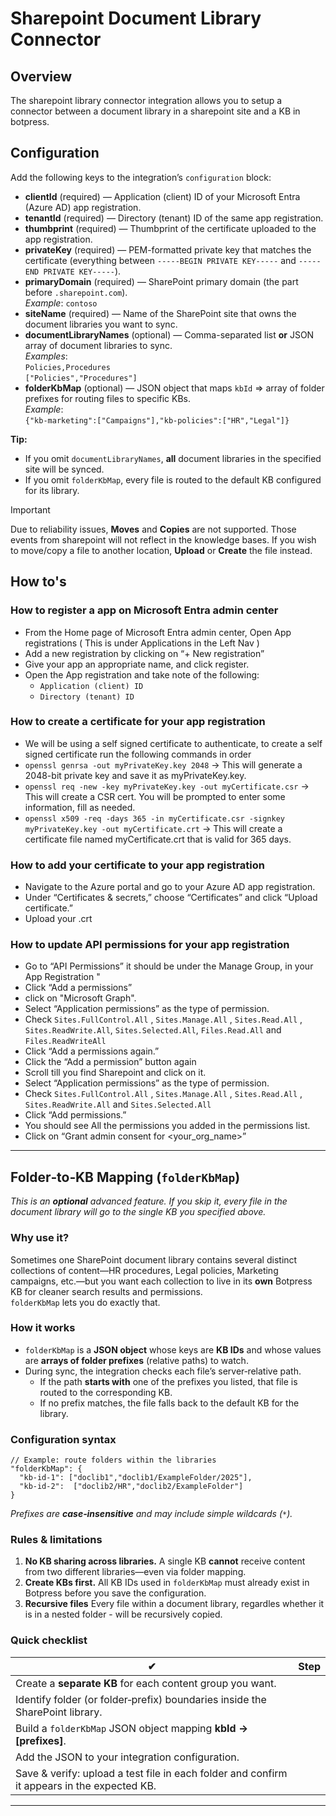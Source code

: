 # Sharepoint Document Library Connector

## Overview

The sharepoint library connector integration allows you to setup a connector between a document library in a sharepoint site and a KB in botpress.

## Configuration

Add the following keys to the integration’s `configuration` block:

- **clientId** (required) — Application (client) ID of your Microsoft Entra (Azure AD) app registration.  
- **tenantId** (required) — Directory (tenant) ID of the same app registration.  
- **thumbprint** (required) — Thumbprint of the certificate uploaded to the app registration.  
- **privateKey** (required) — PEM-formatted private key that matches the certificate (everything between `-----BEGIN PRIVATE KEY-----` and `-----END PRIVATE KEY-----`).  
- **primaryDomain** (required) — SharePoint primary domain (the part before `.sharepoint.com`).  
  *Example*: `contoso`  
- **siteName** (required) — Name of the SharePoint site that owns the document libraries you want to sync.  
- **documentLibraryNames** (optional) — Comma-separated list **or** JSON array of document libraries to sync.  
  *Examples*:  
  `Policies,Procedures`  
  `["Policies","Procedures"]`  
- **folderKbMap** (optional) — JSON object that maps `kbId` ⇒ array of folder prefixes for routing files to specific KBs.  
  *Example*:  
  `{"kb-marketing":["Campaigns"],"kb-policies":["HR","Legal"]}`  

**Tip:**  
- If you omit `documentLibraryNames`, **all** document libraries in the specified site will be synced.  
- If you omit `folderKbMap`, every file is routed to the default KB configured for its library.

> [!IMPORTANT]  
> Due to reliability issues, **Moves** and **Copies** are not supported. Those events from sharepoint will not reflect in the knowledge bases. If you wish to move/copy a file to another location, **Upload** or **Create** the file instead. 

## How to's

### How to register a app on Microsoft Entra admin center

- From the Home page of Microsoft Entra admin center, Open App registrations ( This is under Applications in the Left Nav )
- Add a new registration by clicking on “+ New registration”
- Give your app an appropriate name, and click register.
- Open the App registration and take note of the following:
  - `Application (client) ID`
  - `Directory (tenant) ID`

### How to create a certificate for your app registration

- We will be using a self signed certificate to authenticate, to create a self signed certificate run the following commands in order
- `openssl genrsa -out myPrivateKey.key 2048` → This will generate a 2048-bit private key and save it as myPrivateKey.key.
- `openssl req -new -key myPrivateKey.key -out myCertificate.csr` → This will create a CSR cert. You will be prompted to enter some information, fill as needed.
- `openssl x509 -req -days 365 -in myCertificate.csr -signkey myPrivateKey.key -out myCertificate.crt` → This will create a certificate file named myCertificate.crt that is valid for 365 days.

### How to add your certificate to your app registration

- Navigate to the Azure portal and go to your Azure AD app registration.
- Under “Certificates & secrets,” choose “Certificates” and click “Upload certificate.”
- Upload your .crt

### How to update API permissions for your app registration

- Go to “API Permissions” it should be under the Manage Group, in your App Registration "
- Click “Add a permissions”
- click on "Microsoft Graph".
- Select “Application permissions” as the type of permission.
- Check `Sites.FullControl.All`  , `Sites.Manage.All` , `Sites.Read.All` , `Sites.ReadWrite.All`, `Sites.Selected.All`, `Files.Read.All` and `Files.ReadWriteAll`
- Click “Add a permissions again.”
- Click the “Add a permission” button again
- Scroll till you find Sharepoint and click on it.
- Select “Application permissions” as the type of permission.
- Check `Sites.FullControl.All`  , `Sites.Manage.All` , `Sites.Read.All` , `Sites.ReadWrite.All` and `Sites.Selected.All`
- Click “Add permissions.”
- You should see All the permissions you added in the permissions list.
- Click on “Grant admin consent for <your_org_name>”

---

## Folder‑to‑KB Mapping (`folderKbMap`)

*This is an **optional** advanced feature. If you skip it, every file in the document library will go to the single KB you specified above.*

### Why use it?
Sometimes one SharePoint document library contains several distinct collections of content—HR procedures, Legal policies, Marketing campaigns, etc.—but you want each collection to live in its **own** Botpress KB for cleaner search results and permissions.  
`folderKbMap` lets you do exactly that.

### How it works
* `folderKbMap` is a **JSON object** whose keys are **KB IDs** and whose values are **arrays of folder prefixes** (relative paths) to watch.  
* During sync, the integration checks each file’s server‑relative path.  
  * If the path **starts with** one of the prefixes you listed, that file is routed to the corresponding KB.  
  * If no prefix matches, the file falls back to the default KB for the library.

### Configuration syntax
```jsonc
// Example: route folders within the libraries
"folderKbMap": {
  "kb-id-1": ["doclib1","doclib1/ExampleFolder/2025"],
  "kb-id-2":  ["doclib2/HR","doclib2/ExampleFolder"]
}
```
*Prefixes are **case‑insensitive** and may include simple wildcards (`*`).*

### Rules & limitations
1. **No KB sharing across libraries.** A single KB **cannot** receive content from two different libraries—even via folder mapping.  
2. **Create KBs first.** All KB IDs used in `folderKbMap` must already exist in Botpress before you save the configuration.
3. **Recursive files** Every file within a document library, regardles whether it is in a nested folder - will be recursively copied.

### Quick checklist
| ✔ | Step |
|---|------|
| Create a **separate KB** for each content group you want. |
| Identify folder (or folder‑prefix) boundaries inside the SharePoint library. |
| Build a `folderKbMap` JSON object mapping **kbId → [prefixes]**. |
| Add the JSON to your integration configuration. |
| Save & verify: upload a test file in each folder and confirm it appears in the expected KB. |

---

